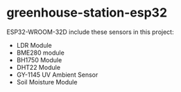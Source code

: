 # greenhouse-station-esp32
ESP32-WROOM-32D
include these sensors in this project:
- LDR Module
- BME280 module
- BH1750 Module 
- DHT22 Module
- GY-1145 UV Ambient Sensor
- Soil Moisture Module
